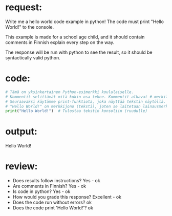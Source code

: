 # request:


Write me a hello world code example in python! The code must print "Hello World!" to the console.

This example is made for a school age child, and it should contain
comments in Finnish explain every step on the way. 

The response will be run with python to see the result, 
so it should be syntactically valid python.   


# code:

```python
# Tämä on yksinkertainen Python-esimerkki koululaiselle.
# Kommentit selittävät mitä kukin osa tekee. Kommentit alkavat #-merkillä.
# Seuraavaksi käytämme print-funktiota, joka näyttää tekstin näytöllä.
# "Hello World!" on merkkijono (teksti), joten se laitetaan lainausmerkkeihin.
print("Hello World!")  # Tulostaa tekstin konsoliin (ruudulle)
```

# output:

Hello World!


# review:

 * Does results follow instructions? Yes - ok
 * Are comments in Finnish? Yes - ok
 * Is code in python? Yes - ok
 * How would you grade this response? Excellent - ok
 * Does the code run without errors? ok
 * Does the code print 'Hello World!'? ok
